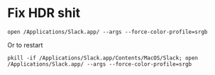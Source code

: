 # Fix HDR shit

    open /Applications/Slack.app/ --args --force-color-profile=srgb

Or to restart

    pkill -if /Applications/Slack.app/Contents/MacOS/Slack; open /Applications/Slack.app/ --args --force-color-profile=srgb
